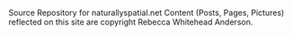 Source Repository for naturallyspatial.net
Content (Posts, Pages, Pictures) reflected on this site are copyright Rebecca Whitehead Anderson.
